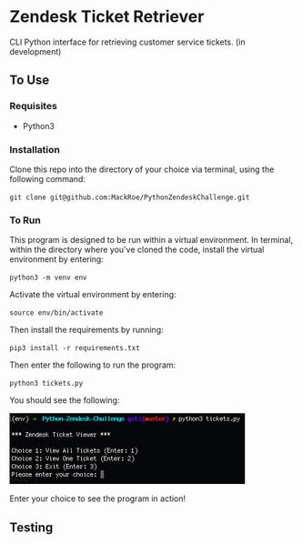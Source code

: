 # Zendesk Ticket Retriever

CLI Python interface for retrieving customer service tickets.
(in development)

## To Use

### Requisites

- Python3

### Installation
Clone this repo into the directory of your choice via terminal, using the following command:

`git clone git@github.com:MackRoe/PythonZendeskChallenge.git`


### To Run

This program is designed to be run within a virtual environment. In terminal, within the directory where you've cloned the code, install the virtual environment by entering:

`python3 -m venv env`

 Activate the virtual environment by entering:

`source env/bin/activate`

Then install the requirements by running:

`pip3 install -r requirements.txt`

Then enter the following to run the program:

`python3 tickets.py`

You should see the following:

![CLUI](ZendeskCLUI.png)

Enter your choice to see the program in action!

## Testing
